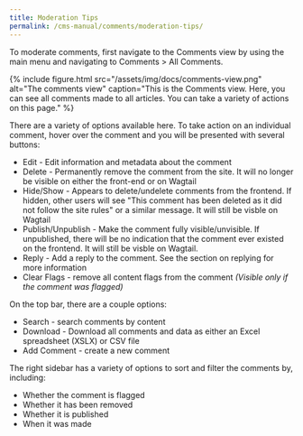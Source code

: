 ```yaml
---
title: Moderation Tips
permalink: /cms-manual/comments/moderation-tips/
---
```


To moderate comments, first navigate to the Comments view by using the main menu and navigating to Comments > All Comments.

{% include figure.html src="/assets/img/docs/comments-view.png" alt="The comments view" caption="This is the Comments view. Here, you can see all comments made to all articles. You can take a variety of actions on this page." %}

There are a variety of options available here. To take action on an individual comment, hover over the comment and you will be presented with several buttons:

- Edit - Edit information and metadata about the comment
- Delete - Permanently remove the comment from the site. It will no longer be visible on either the front-end or on Wagtail
- Hide/Show - Appears to delete/undelete comments from the frontend. If hidden, other users will see "This comment has been deleted as it did not follow the site rules" or a similar message. It will still be visble on Wagtail
- Publish/Unpublish - Make the comment fully visible/unvisible. If unpublished, there will be no indication that the comment ever existed on the frontend. It will still be visble on Wagtail.
- Reply - Add a reply to the comment. See the section on replying for more information
- Clear Flags - remove all content flags from the comment _(Visible only if the comment was flagged)_

On the top bar, there are a couple options:

- Search - search comments by content
- Download - Download all comments and data as either an Excel spreadsheet (XSLX) or CSV file
- Add Comment - create a new comment

The right sidebar has a variety of options to sort and filter the comments by, including:
- Whether the comment is flagged
- Whether it has been removed
- Whether it is published
- When it was made